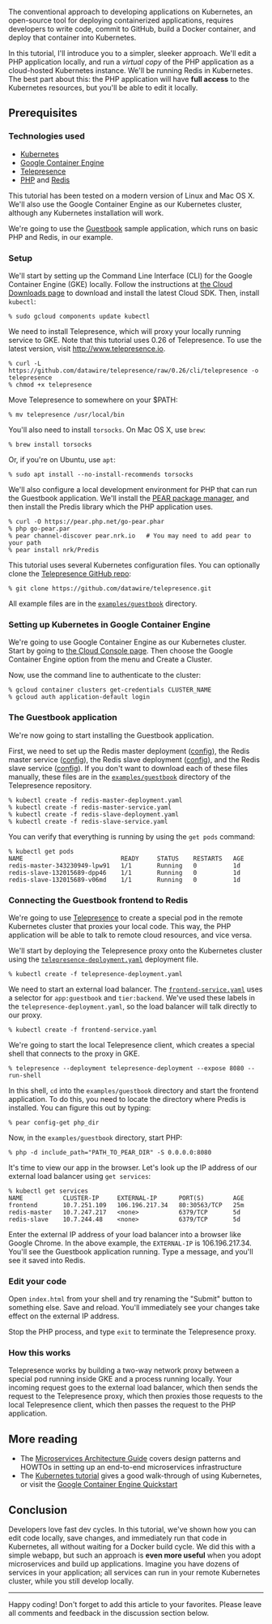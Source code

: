 The conventional approach to developing applications on Kubernetes, an open-source tool for deploying containerized applications, requires developers to write code, commit to GitHub, build a Docker container, and deploy that container into Kubernetes.

In this tutorial, I'll introduce you to a simpler, sleeker approach. We'll edit a PHP application locally, and run a *virtual copy* of the PHP application as a cloud-hosted Kubernetes instance. We'll be running Redis in Kubernetes. The best part about this: the PHP application will have **full access** to the Kubernetes resources, but you'll be able to edit it locally.

## Prerequisites

### Technologies used

* [Kubernetes](https://kubernetes.io)
* [Google Container Engine](https://cloud.google.com/container-engine/)
* [Telepresence](http://www.telepresence.io)
* [PHP](http://www.php.net/) and [Redis](https://redis.io/)

This tutorial has been tested on a modern version of Linux and Mac OS X. We'll also use the Google Container Engine as our Kubernetes cluster, although any Kubernetes installation will work.

We're going to use the [Guestbook](https://cloud.google.com/container-engine/docs/tutorials/guestbook) sample application, which runs on basic PHP and Redis, in our example.

### Setup

We'll start by setting up the Command Line Interface (CLI) for the Google Container Engine (GKE) locally. Follow the instructions at [the Cloud Downloads page](https://cloud.google.com/sdk/downloads) to download and install the latest Cloud SDK. Then, install `kubectl`:

```
% sudo gcloud components update kubectl
```

We need to install Telepresence, which will proxy your locally running service to GKE. Note that this tutorial uses 0.26 of Telepresence. To use the latest version, visit http://www.telepresence.io.

```
% curl -L https://github.com/datawire/telepresence/raw/0.26/cli/telepresence -o telepresence
% chmod +x telepresence
```

Move Telepresence to somewhere on your $PATH:

```
% mv telepresence /usr/local/bin
```


You'll also need to install `torsocks`. On Mac OS X, use `brew`:

```
% brew install torsocks
```

Or, if you're on Ubuntu, use `apt`:

```
% sudo apt install --no-install-recommends torsocks
```

We'll also configure a local development environment for PHP that can run the Guestbook application. We'll install the [PEAR package manager](https://pear.php.net/manual/en/installation.getting.php), and then install the Predis library which the PHP application uses.

```
% curl -O https://pear.php.net/go-pear.phar
% php go-pear.par
% pear channel-discover pear.nrk.io   # You may need to add pear to your path
% pear install nrk/Predis
```

This tutorial uses several Kubernetes configuration files. You can optionally clone the [Telepresence GitHub repo](https://github.com/datawire/telepresence/):

```
% git clone https://github.com/datawire/telepresence.git
```

All example files are in the [`examples/guestbook`](https://github.com/datawire/telepresence/tree/master/examples/guestbook) directory.

### Setting up Kubernetes in Google Container Engine

We're going to use Google Container Engine as our Kubernetes cluster. Start by going to [the Cloud Console page](https://console.cloud.google.com). Then choose the Google Container Engine option from the menu and Create a Cluster.

Now, use the command line to authenticate to the cluster:

```
% gcloud container clusters get-credentials CLUSTER_NAME
% gcloud auth application-default login
```

### The Guestbook application

We're now going to start installing the Guestbook application. 

First, we need to set up the Redis master deployment ([config](https://github.com/datawire/telepresence/blob/master/examples/guestbook/redis-master-deployment.yaml)), the Redis master service ([config](https://github.com/datawire/telepresence/blob/master/examples/guestbook/redis-master-service.yaml)), the Redis slave deployment ([config](https://github.com/datawire/telepresence/blob/master/examples/guestbook/redis-slave-deployment.yaml)), and the Redis slave service ([config](https://github.com/datawire/telepresence/blob/master/examples/guestbook/redis-slave-service.yaml)). If you don't want to download each of these files manually, these files are in the [`examples/guestbook`](https://github.com/datawire/telepresence/tree/master/examples/guestbook) directory of the Telepresence repository.

```
% kubectl create -f redis-master-deployment.yaml
% kubectl create -f redis-master-service.yaml
% kubectl create -f redis-slave-deployment.yaml
% kubectl create -f redis-slave-service.yaml
```

You can verify that everything is running by using the `get pods` command:

```
% kubectl get pods
NAME                           READY     STATUS    RESTARTS   AGE
redis-master-343230949-lpw91   1/1       Running   0          1d
redis-slave-132015689-dpp46    1/1       Running   0          1d
redis-slave-132015689-v06md    1/1       Running   0          1d
```

### Connecting the Guestbook frontend to Redis

We're going to use [Telepresence](http://www.telepresence.io) to create a special pod in the remote Kubernetes cluster that proxies your local code. This way, the PHP application will be able to talk to remote cloud resources, and vice versa.

We'll start by deploying the Telepresence proxy onto the Kubernetes cluster using the [`telepresence-deployment.yaml`](https://github.com/datawire/telepresence/blob/master/examples/guestbook/telepresence-deployment.yaml) deployment file.

```
% kubectl create -f telepresence-deployment.yaml
```

We need to start an external load balancer. The [`frontend-service.yaml`](https://github.com/datawire/telepresence/blob/master/examples/guestbook/frontend-service.yaml) uses a selector for `app:guestbook` and `tier:backend`. We've used these labels in the `telepresence-deployment.yaml`, so the load balancer will talk directly to our proxy.

```
% kubectl create -f frontend-service.yaml
```

We're going to start the local Telepresence client, which creates a special shell that connects to the proxy in GKE.

```
% telepresence --deployment telepresence-deployment --expose 8080 --run-shell
```

In this shell, `cd` into the `examples/guestbook` directory and start the frontend application. To do this, you need to locate the directory where Predis is installed. You can figure this out by typing:

```
% pear config-get php_dir
```

Now, in the `examples/guestbook` directory, start PHP:

```
% php -d include_path="PATH_TO_PEAR_DIR" -S 0.0.0.0:8080
```

It's time to view our app in the browser. Let's look up the IP address of our external load balancer using `get services`:

```
% kubectl get services
NAME           CLUSTER-IP     EXTERNAL-IP      PORT(S)        AGE
frontend       10.7.251.109   106.196.217.34   80:30563/TCP   25m
redis-master   10.7.247.217   <none>           6379/TCP       5d
redis-slave    10.7.244.48    <none>           6379/TCP       5d
```

Enter the external IP address of your load balancer into a browser like Google Chrome. In the above example, the `EXTERNAL-IP` is 106.196.217.34. You'll see the Guestbook application running. Type a message, and you'll see it saved into Redis.

### Edit your code

Open `index.html` from your shell and try renaming the "Submit" button to something else. Save and reload. You'll immediately see your changes take effect on the external IP address.

Stop the PHP process, and type `exit` to terminate the Telepresence proxy.

### How this works

Telepresence works by building a two-way network proxy between a special pod running inside GKE and a process running locally. Your incoming request goes to the external load balancer, which then sends the request to the Telepresence proxy, which then proxies those requests to the local Telepresence client, which then passes the request to the PHP application.

## More reading

* The [Microservices Architecture Guide](https://www.datawire.io/guide) covers design patterns and HOWTOs in setting up an end-to-end microservices infrastructure
* The [Kubernetes tutorial](https://kubernetes.io/docs/tutorials/kubernetes-basics/) gives a good walk-through of using Kubernetes, or visit the [Google Container Engine Quickstart](https://cloud.google.com/container-engine/docs/quickstart)

## Conclusion

Developers love fast dev cycles. In this tutorial, we've shown how you can edit code locally, save changes, and immediately run that code in Kubernetes, all without waiting for a Docker build cycle. We did this with a simple webapp, but such an approach is **even more useful** when you adopt microservices and build up applications. Imagine you have dozens of services in your application; all services can run in your remote Kubernetes cluster, while you still develop locally.

____ 

Happy coding! Don't forget to add this article to your favorites. Please leave all comments and feedback in the discussion section below.
